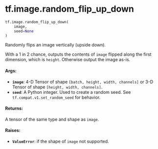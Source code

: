<div itemscope itemtype="http://developers.google.com/ReferenceObject">
<meta itemprop="name" content="tf.image.random_flip_up_down" />
<meta itemprop="path" content="Stable" />
</div>

# tf.image.random_flip_up_down

``` python
tf.image.random_flip_up_down(
    image,
    seed=None
)
```

Randomly flips an image vertically (upside down).

With a 1 in 2 chance, outputs the contents of `image` flipped along the first
dimension, which is `height`.  Otherwise output the image as-is.

#### Args:

* <b>`image`</b>: 4-D Tensor of shape `[batch, height, width, channels]` or 3-D Tensor
    of shape `[height, width, channels]`.
* <b>`seed`</b>: A Python integer. Used to create a random seed. See
    `tf.compat.v1.set_random_seed` for behavior.


#### Returns:

A tensor of the same type and shape as `image`.

#### Raises:

* <b>`ValueError`</b>: if the shape of `image` not supported.